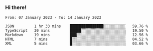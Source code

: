 ### Hi there!

<!--START_SECTION:waka-->

```text
From: 07 January 2023 - To: 14 January 2023

JSON         1 hr 33 mins    ███████████████░░░░░░░░░░   59.76 %
TypeScript   30 mins         █████░░░░░░░░░░░░░░░░░░░░   19.50 %
Markdown     19 mins         ███░░░░░░░░░░░░░░░░░░░░░░   12.56 %
HTML         7 mins          █░░░░░░░░░░░░░░░░░░░░░░░░   04.52 %
XML          5 mins          █░░░░░░░░░░░░░░░░░░░░░░░░   03.66 %
```

<!--END_SECTION:waka-->
